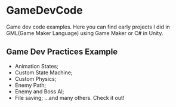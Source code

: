 # GameDevCode
Game dev code examples. Here you can find early projects I did in GML(Game Maker Language) using Game Maker or C# in Unity.

## Game Dev Practices Example

* Animation States;
* Custom State Machine;
* Custom Physics;
* Enemy Path;
* Enemy and Boss AI;
* File saving;
...and many others. Check it out!

